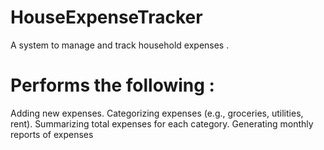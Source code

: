 # HouseExpenseTracker
A system to manage and track household expenses .

Performs the following :
=======================
Adding new expenses.
Categorizing expenses (e.g., groceries, utilities, rent).
Summarizing total expenses for each category.
Generating monthly reports of expenses
